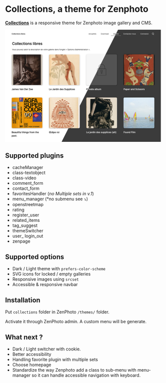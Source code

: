 # Collections, a theme for Zenphoto
**[Collections](https://collections.rolandtisserand.fr/)** is a responsive theme for Zenphoto image gallery and CMS. 

![Collections' Homepage Screenshot](collections_00.jpg)

## Supported plugins
* cacheManager
* class-textobject
* class-video
* comment_form
* contact_form
* favoritesHandler (*no Multiple sets in v.1*)
* menu_manager (*no submenu see ⤵)
* openstreetmap
* rating
* register_user
* related_items
* tag_suggest
* themeSwitcher
* user_ login_out
* zenpage

## Supported options
* Dark / Light theme with `prefers-color-scheme`
* SVG icons for locked / empty galleries
* Responsive images using `srcset`
* Accessible & responsive navbar

## Installation
Put `collections` folder in ZenPhoto `/themes/` folder.

Activate it through ZenPhoto admin. A custom menu will be generate.

## What next ?
* Dark / Light switcher with cookie.
* Better accessibility
* Handling favorite plugin with multiple sets
* Choose homepage
* Standardize the way Zenphoto add a class to sub-menu with menu-manager so it can handle accessible navigation with keyboard.